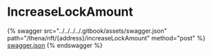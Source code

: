 # IncreaseLockAmount

{% swagger src="../../../../.gitbook/assets/swagger.json" path="/thena/nft/{address}/increaseLockAmount" method="post" %}
[swagger.json](../../../../.gitbook/assets/swagger.json)
{% endswagger %}
